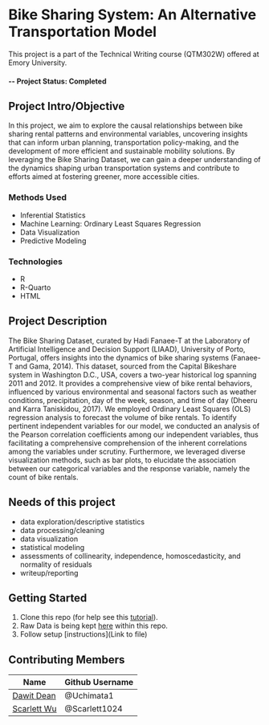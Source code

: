 # Bike Sharing System: An Alternative Transportation Model
This project is a part of the Technical Writing course (QTM302W) offered at Emory University. 


#### -- Project Status: Completed


## Project Intro/Objective
In this project, we aim to explore the causal relationships between bike sharing rental patterns and environmental variables, uncovering insights that can inform urban planning, transportation policy-making, and the development of more efficient and sustainable mobility solutions. By leveraging the Bike Sharing Dataset, we can gain a deeper understanding of the dynamics shaping urban transportation systems and contribute to efforts aimed at fostering greener, more accessible cities.


### Methods Used
* Inferential Statistics
* Machine Learning: Ordinary Least Squares Regression 
* Data Visualization
* Predictive Modeling


### Technologies
* R 
* R-Quarto
* HTML




## Project Description
The Bike Sharing Dataset, curated by Hadi Fanaee-T at the Laboratory of Artificial Intelligence and Decision Support (LIAAD), University of Porto, Portugal, offers insights into the dynamics of bike sharing systems (Fanaee-T and Gama, 2014). This dataset, sourced from the Capital Bikeshare system in Washington D.C., USA, covers a two-year historical log spanning 2011 and 2012. It provides a comprehensive view of bike rental behaviors, influenced by various environmental and seasonal factors such as weather conditions, precipitation, day of the week, season, and time of day (Dheeru and Karra Taniskidou, 2017).
We employed Ordinary Least Squares (OLS) regression analysis to forecast the volume of bike rentals. To identify pertinent independent variables for our model, we conducted an analysis of the Pearson correlation coefficients among our independent variables, thus facilitating a comprehensive comprehension of the inherent correlations among the variables under scrutiny. Furthermore, we leveraged diverse visualization methods, such as bar plots, to elucidate the association between our categorical variables and the response variable, namely the count of bike rentals.


## Needs of this project
- data exploration/descriptive statistics
- data processing/cleaning
- data visualization
- statistical modeling
- assessments of collinearity, independence, homoscedasticity, and normality of residuals
- writeup/reporting


## Getting Started


1. Clone this repo (for help see this [tutorial](https://help.github.com/articles/cloning-a-repository/)).
2. Raw Data is being kept [here](bike_sharing/EDA_project/data/hour.csv) within this repo.
3. Follow setup [instructions](Link to file)


## Contributing Members


|Name     |  Github Username   | 
|---------|-----------------|
|[Dawit Dean](https://github.com/Uchimata1)| @Uchimata1       |
|[Scarlett Wu](https://github.com/Scarlett1024) |     @Scarlett1024    |

